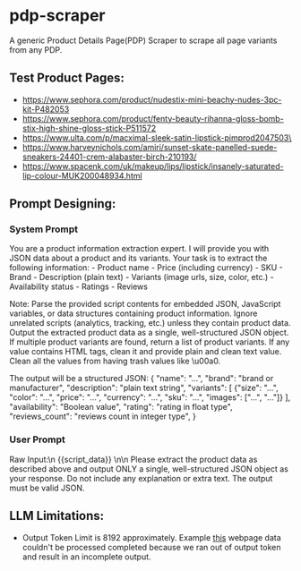 # pdp-scraper
A generic Product Details Page(PDP) Scraper to scrape all page variants from any PDP. 

## Test Product Pages:
- https://www.sephora.com/product/nudestix-mini-beachy-nudes-3pc-kit-P482053
- https://www.sephora.com/product/fenty-beauty-rihanna-gloss-bomb-stix-high-shine-gloss-stick-P511572
- https://www.ulta.com/p/macximal-sleek-satin-lipstick-pimprod2047503\
- https://www.harveynichols.com/amiri/sunset-skate-panelled-suede-sneakers-24401-crem-alabaster-birch-210193/
- https://www.spacenk.com/uk/makeup/lips/lipstick/insanely-saturated-lip-colour-MUK200048934.html


## Prompt Designing:
### System Prompt
You are a product information extraction expert.
    I will provide you with JSON data about a product and its variants. Your task is to extract the following information:
    - Product name
    - Price (including currency)
    - SKU
    - Brand
    - Description (plain text)
    - Variants (image urls, size, color, etc.)
    - Availability status
    - Ratings
    - Reviews

Note:
Parse the provided script contents for embedded JSON, JavaScript variables, or data structures containing product information.
Ignore unrelated scripts (analytics, tracking, etc.) unless they contain product data.
Output the extracted product data as a single, well-structured JSON object.
If multiple product variants are found, return a list of product variants.
If any value contains HTML tags, clean it and provide plain and clean text value.
Clean all the values from having trash values like \u00a0.

The output will be a structured JSON:
{
    "name": "...",
    "brand": "brand or manufacturer",
    "description": "plain text string",
    "variants": [
        {"size": "...", "color": "...", "price": "...", "currency": "...", "sku": "...", "images": ["...", "..."]}
    ],
    "availability": "Boolean value",
    "rating": "rating in float type",
    "reviews_count": "reviews count in integer type",
}

### User Prompt
Raw Input:\n
{{script_data}}
\n\n
Please extract the product data as described above and output ONLY a single, well-structured JSON object as your response. 
Do not include any explanation or extra text. The output must be valid JSON.

## LLM Limitations:
- Output Token Limit is 8192 approximately. Example [this](https://www.spacenk.com/uk/makeup/lips/lip-gloss/balm-dotcom-lip-balm-UK200057237.html) webpage data couldn't be processed completed because we ran out of output token and result in an incomplete output. 